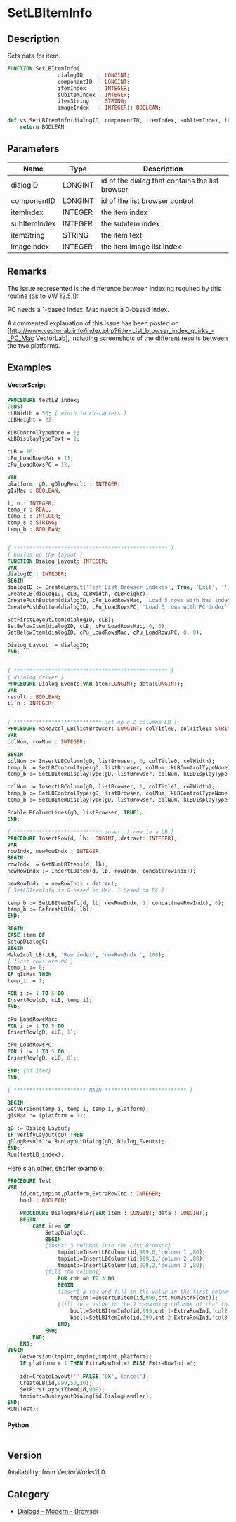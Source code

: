 # SetLBItemInfo

## Description
Sets data for item.

```pascal
FUNCTION SetLBItemInfo(
				dialogID     : LONGINT;
				componentID  : LONGINT;
				itemIndex    : INTEGER;
				subItemIndex : INTEGER;
				itemString   : STRING;
				imageIndex   : INTEGER): BOOLEAN;
```

```python
def vs.SetLBItemInfo(dialogID, componentID, itemIndex, subItemIndex, itemString, imageIndex):
    return BOOLEAN
```

## Parameters
|Name|Type|Description|
|---|---|---|
|dialogID|LONGINT|id of the dialog that contains the list browser|
|componentID|LONGINT|id of the list browser control|
|itemIndex|INTEGER|the item index|
|subItemIndex|INTEGER|the subitem index|
|itemString|STRING|the item text|
|imageIndex|INTEGER|the item image list index|

## Remarks
The issue represented is the difference between indexing required by this routine (as to VW 12.5.1):

PC needs a 1-based index.
Mac needs a 0-based index.

A commented explanation of this issue has been posted on [http://www.vectorlab.info/index.php?title=List_browser_index_quirks_-_PC_Mac VectorLab], including screenshots of the different results between the two platforms.

## Examples
#### VectorScript ####
```pascal
PROCEDURE testLB_index;
CONST
cLBWidth = 50; { width in characters }
cLBHeight = 22;

kLBControlTypeNone = 1;
kLBDisplayTypeText = 2;

cLB = 10;
cPu_LoadRowsMac = 11;
cPu_LoadRowsPC = 12;

VAR
platform, gD, gDlogResult : INTEGER;
gIsMac : BOOLEAN;

i, n : INTEGER;
temp_r : REAL;
temp_i : INTEGER;
temp_s : STRING;
temp_b : BOOLEAN;


{ ************************************************* }
{ builds up the layout }
FUNCTION Dialog_Layout: INTEGER;
VAR
dialogID : INTEGER;
BEGIN
dialogID := CreateLayout('Test List Browser indexes', True, 'Exit', '');
CreateLB(dialogID, cLB, cLBWidth, cLBHeight);
CreatePushButton(dialogID, cPu_LoadRowsMac, 'Load 5 rows with Mac index');
CreatePushButton(dialogID, cPu_LoadRowsPC, 'Load 5 rows with PC index');

SetFirstLayoutItem(dialogID, cLB);
SetBelowItem(dialogID, cLB, cPu_LoadRowsMac, 0, 0);
SetBelowItem(dialogID, cPu_LoadRowsMac, cPu_LoadRowsPC, 0, 0);

Dialog_Layout := dialogID;
END;


{ ************************************************* }
{ disalog driver }
PROCEDURE Dialog_Events(VAR item:LONGINT; data:LONGINT);
VAR
result : BOOLEAN;
i, n : INTEGER;


{ **************************** set up a 2 columns LB }
PROCEDURE Make2col_LB(listBrowser: LONGINT; colTitle0, colTitle1: STRING; colWidth: INTEGER);
VAR
colNum, rowNum : INTEGER;

BEGIN
colNum := InsertLBColumn(gD, listBrowser, 0, colTitle0, colWidth);
temp_b := SetLBControlType(gD, listBrowser, colNum, kLBControlTypeNone);
temp_b := SetLBItemDisplayType(gD, listBrowser, colNum,	kLBDisplayTypeText);

colNum := InsertLBColumn(gD, listBrowser, 1, colTitle1, colWidth);
temp_b := SetLBControlType(gD, listBrowser, colNum, kLBControlTypeNone);
temp_b := SetLBItemDisplayType(gD, listBrowser, colNum, kLBDisplayTypeText);

EnableLBColumnLines(gD, listBrowser, TRUE);
END;

{ **************************** insert 1 row in a LB }
PROCEDURE InsertRow(d, lb: LONGINT; detract: INTEGER);
VAR
rowIndx, newRowIndx : INTEGER;
BEGIN
rowIndx := GetNumLBItems(d, lb);
newRowIndx := InsertLBItem(d, lb, rowIndx, concat(rowIndx));

newRowIndx := newRowIndx - detract;
{ SetLBItemInfo is 0-based on Mac, 1-based on PC }

temp_b := SetLBItemInfo(d, lb, newRowIndx, 1, concat(newRowIndx), 0);
temp_b := RefreshLB(d, lb);
END;

BEGIN
CASE item OF
SetupDialogC:
BEGIN
Make2col_LB(cLB, 'Row index', 'newRowIndx ', 100);
{ first rows are OK }
temp_i := 0;
IF gIsMac THEN
temp_i := 1;

FOR i := 1 TO 5 DO
InsertRow(gD, cLB, temp_i);
END;

cPu_LoadRowsMac:
FOR i := 1 TO 5 DO
InsertRow(gD, cLB, 1);

cPu_LoadRowsPC:
FOR i := 1 TO 5 DO
InsertRow(gD, cLB, 0);

END; {of item}
END;

{ *********************** MAIN ************************** }

BEGIN
GetVersion(temp_i, temp_i, temp_i, platform);
gIsMac := (platform = 1);

gD := Dialog_Layout;
IF VerifyLayout(gD) THEN
gDlogResult := RunLayoutDialog(gD, Dialog_Events);
END;
Run(testLB_index);
```
Here's an other, shorter example:
```pascal
PROCEDURE Test;
VAR
	id,cnt,tmpint,platform,ExtraRowInd : INTEGER;
	bool : BOOLEAN;

	PROCEDURE DialogHandler(VAR item : LONGINT; data : LONGINT);
	BEGIN
		CASE item OF
			SetupDialogC:
			BEGIN
			{insert 3 columns into the List Browser}
				tmpint:=InsertLBColumn(id,999,0,'column 1',80);
				tmpint:=InsertLBColumn(id,999,1,'column 2',80);
				tmpint:=InsertLBColumn(id,999,2,'column 3',80);
			{fill the columns}
				FOR cnt:=0 TO 3 DO
				BEGIN
				{insert a row and fill in the value in the first column of that row}
					tmpint:=InsertLBItem(id,999,cnt,Num2StrF(cnt));
				{fill in a value in the 2 remaining columns of that row}
					bool:=SetLBItemInfo(id,999,cnt,1-ExtraRowInd,'col2',0);
					bool:=SetLBItemInfo(id,999,cnt,2-ExtraRowInd,'col3',0);
				END;
			END;
		END;
	END;
BEGIN
	GetVersion(tmpint,tmpint,tmpint,platform);
	IF platform = 1 THEN ExtraRowInd:=1 ELSE ExtraRowInd:=0;
	
	id:=CreateLayout('',FALSE,'OK','Cancel');
	CreateLB(id,999,50,20);
	SetFirstLayoutItem(id,999);
	tmpint:=RunLayoutDialog(id,DialogHandler);
END;
RUN(Test);
```
#### Python ####
```python

```

## Version
Availability: from VectorWorks11.0

## Category
* [Dialogs - Modern - Browser](../Categories/Dialogs%20-%20Modern%20-%20Browser.md)
